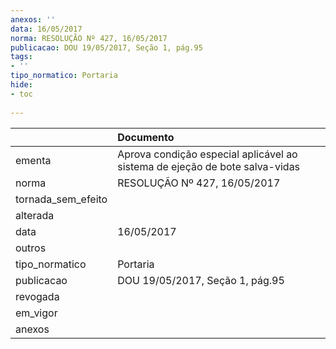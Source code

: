 ```yaml
---
anexos: ''
data: 16/05/2017
norma: RESOLUÇÃO Nº 427, 16/05/2017
publicacao: DOU 19/05/2017, Seção 1, pág.95
tags:
- ''
tipo_normatico: Portaria
hide: 
- toc 
 
---
```


|                    | Documento                                                                   |
|:-------------------|:----------------------------------------------------------------------------|
| ementa             | Aprova condição especial aplicável ao sistema de ejeção de bote salva-vidas |
| norma              | RESOLUÇÃO Nº 427, 16/05/2017                                                |
| tornada_sem_efeito |                                                                             |
| alterada           |                                                                             |
| data               | 16/05/2017                                                                  |
| outros             |                                                                             |
| tipo_normatico     | Portaria                                                                    |
| publicacao         | DOU 19/05/2017, Seção 1, pág.95                                             |
| revogada           |                                                                             |
| em_vigor           |                                                                             |
| anexos             |                                                                             |